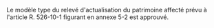 Le modèle type du relevé d'actualisation du patrimoine affecté prévu à l'article R. 526-10-1 figurant en annexe 5-2 est approuvé.
